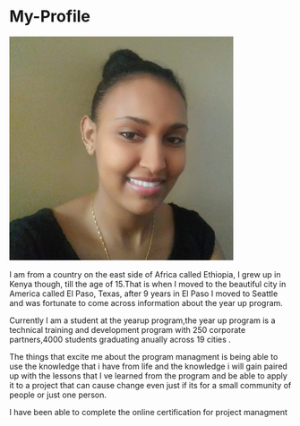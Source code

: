 # My-Profile
![alt text](1674265556621.jfif)

I am from a country on the east side of Africa called Ethiopia, I grew up in Kenya though, till the age of 15.That is when I moved to the beautiful city in America called El Paso, Texas, after 9 years in El Paso I moved to Seattle and was fortunate to come across information about the year up program.

Currently I am a student at the yearup program,the year up program is a technical training and development program with 250 corporate partners,4000 students graduating anually across 19 cities .

The things that excite me about the program managment is being able to use the knowledge that i have from life and the knowledge i will gain paired up with the lessons that I ve learned from the program and be able to apply it to a project that can cause change even just if its for a small community of people or just one person.



I have been able to complete the online certification for project managment 




